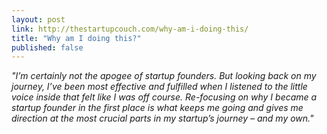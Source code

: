 ```yaml
---
layout: post
link: http://thestartupcouch.com/why-am-i-doing-this/
title: "Why am I doing this?"
published: false
---
```


*"I’m certainly not the apogee of startup founders. But looking back on my journey, I’ve been most effective and fulfilled when I listened to the little voice inside that felt like I was off course.  Re-focusing on why I became a startup founder in the first place is what keeps me going and gives me direction at the most crucial parts in my startup’s journey – and my own."*
